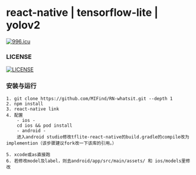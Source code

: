 # react-native | tensorflow-lite | yolov2
[![996.icu](https://img.shields.io/badge/link-996.icu-red.svg)](https://github.com/MIFind/RN-whatsit)

### LICENSE 
[![LICENSE](https://img.shields.io/badge/license-Anti%20996-blue.svg)](https://github.com/MIFind/RN-whatsit/blob/master/LICENSE)

### 安装与运行
  ```
  1. git clone https://github.com/MIFind/RN-whatsit.git --depth 1
  2. npm install
  3. react-native link
  4. 配置
      - ios -
      cd ios && pod install
      - android -
      进入android studio修改tflite-react-native的build.gradle的compile改为implemention（该步骤建议fork改一下该库的引用。）
  
  5. xcode或as直接跑
  6. 若修改model及label，则去android/app/src/main/assets/ 和 ios/models里修改
  ```
